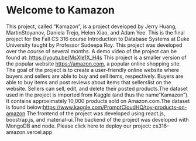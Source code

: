 # Welcome to Kamazon

This project, called “Kamazon”, is a project developed by Jerry Huang, MartinStoyanov, Daniela Trejo, Helen Xiao, and Adam Yee.  This is the final project for the Fall CS 316 course Introduction to Database Systems at Duke University taught by Professor Sudeepa Roy.  This project was developed over the course of several months. 
A demo video of the project can be found at: https://youtu.be/MsXle1X_H4s
This project is a smaller version of the popular website https://amazon.com, a popular online shopping site.  The goal of the project is to create a user-friendly online website where buyers and sellers are able to buy and sell items, respectively.  Buyers are able to buy items and post reviews about items that sellerslist on the website.  Sellers can sell, edit, and delete their posted products.The dataset used in the project is imported from Kaggle (and thus the name“Kamazon”).  It contains approximately 10,000 products sold on Amazon.com.The dataset is found below:https://www.kaggle.com/PromptCloudHQ/toy-products-on-amazon 
The  frontend  of  the  project  was  developed  using  react.js,  boostrap.js,  and material-ui.The backend of the project was developed with MongoDB and node.
Please click here to deploy our project: cs316-amazon.vercel.app
